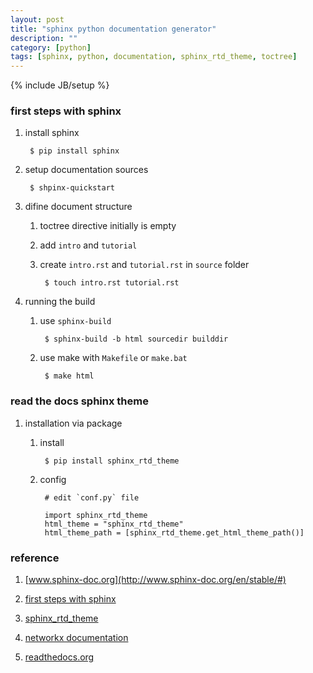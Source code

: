 ```yaml
---
layout: post
title: "sphinx python documentation generator"
description: ""
category: [python]
tags: [sphinx, python, documentation, sphinx_rtd_theme, toctree]
---
```

{% include JB/setup %}


### first steps with sphinx

1. install sphinx

        $ pip install sphinx

1. setup documentation sources

        $ shpinx-quickstart

1. difine document structure

    1. toctree directive initially is empty

    1. add `intro` and `tutorial`

    1. create `intro.rst` and `tutorial.rst` in `source` folder

            $ touch intro.rst tutorial.rst

1. running the build

    1. use `sphinx-build`

            $ sphinx-build -b html sourcedir builddir

    1. use make with `Makefile` or `make.bat`

            $ make html

### read the docs sphinx theme

1. installation via package

    1. install

            $ pip install sphinx_rtd_theme

    1. config

            # edit `conf.py` file

            import sphinx_rtd_theme
            html_theme = "sphinx_rtd_theme"
            html_theme_path = [sphinx_rtd_theme.get_html_theme_path()]

### reference

1. [www.sphinx-doc.org](http://www.sphinx-doc.org/en/stable/#)

1. [first steps with sphinx](http://www.sphinx-doc.org/en/stable/tutorial.html)

1. [sphinx_rtd_theme](https://github.com/snide/sphinx_rtd_theme)

1. [networkx documentation](http://networkx.readthedocs.io/en/latest/)

1. [readthedocs.org](https://readthedocs.org/)
